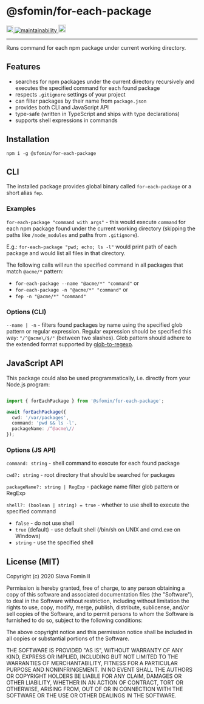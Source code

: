 
# @sfomin/for-each-package

<!-- NPM Badge -->
<a href="https://badge.fury.io/js/%40sfomin%2Ffor-each-package">
  <img src="https://badge.fury.io/js/%40sfomin%2Ffor-each-package.svg" alt="npm version" height="18">
</a>

<!-- CodeClimate Badge -->
<a href="https://codeclimate.com/github/slavafomin/for-each-package/maintainability">
  <img src="https://api.codeclimate.com/v1/badges/0d74bceac218c511a141/maintainability" alt="maintainability">
</a>

<!-- MIT License Badge -->
<a href="https://opensource.org/licenses/MIT">
  <img src="https://img.shields.io/badge/License-MIT-yellow.svg" alt="License: MIT" height="20">
</a>

---

Runs command for each npm package under current working directory.

## Features

- searches for npm packages under the current directory recursively
  and executes the specified command for each found package
- respects `.gitignore` settings of your project
- can filter packages by their name from `package.json`
- provides both CLI and JavaScript API
- type-safe (written in TypeScript and ships with type declarations)
- supports shell expressions in commands


## Installation

`npm i -g @sfomin/for-each-package`

## CLI

The installed package provides global binary called
`for-each-package` or a short alias `fep`.

### Examples

`for-each-package "command with args"` - this would execute `command` for each npm package
found under the current working directory
(skipping the paths like `/node_modules` and paths from `.gitignore`).

E.g.: `for-each-package "pwd; echo; ls -l"` would print path of each package
and would list all files in that directory.

The following calls will run the specified command in all packages
that match `@acme/*` pattern:

- `for-each-package --name "@acme/*" "command"` or
- `for-each-package -n "@acme/*" "command"` or
- `fep -n "@acme/*" "command"`


### Options (CLI)

`--name | -n` - filters found packages by name using the
specified glob pattern or regular expression.
Regular expression should be specified this way: `"/^@acme\/$/"`
(between two slashes). Glob pattern should adhere to the
extended format supported by [glob-to-regexp][glob-to-regexp].


## JavaScript API

This package could also be used programmatically, i.e. directly
from your Node.js program:

```typescript

import { forEachPackage } from '@sfomin/for-each-package';

await forEachPackage({
  cwd: '/var/packages',
  command: 'pwd && ls -l',
  packageName: /^@acme\//
});
```

### Options (JS API)

`command: string` - shell command to execute for each found package

`cwd?: string` - root directory that should be searched for packages

`packageName?: string | RegExp` - package name filter glob pattern or RegExp

`shell?: (boolean | string) = true` - whether to use shell to execute the specified command

* `false`          - do not use shell
* `true` (default) - use default shell (/bin/sh on UNIX and cmd.exe on Windows)
* `string`         - use the specified shell


## License (MIT)

Copyright (c) 2020 Slava Fomin II

Permission is hereby granted, free of charge, to any person obtaining a copy
of this software and associated documentation files (the "Software"), to deal
in the Software without restriction, including without limitation the rights
to use, copy, modify, merge, publish, distribute, sublicense, and/or sell
copies of the Software, and to permit persons to whom the Software is
furnished to do so, subject to the following conditions:

The above copyright notice and this permission notice shall be included in all
copies or substantial portions of the Software.

THE SOFTWARE IS PROVIDED "AS IS", WITHOUT WARRANTY OF ANY KIND, EXPRESS OR
IMPLIED, INCLUDING BUT NOT LIMITED TO THE WARRANTIES OF MERCHANTABILITY,
FITNESS FOR A PARTICULAR PURPOSE AND NONINFRINGEMENT. IN NO EVENT SHALL THE
AUTHORS OR COPYRIGHT HOLDERS BE LIABLE FOR ANY CLAIM, DAMAGES OR OTHER
LIABILITY, WHETHER IN AN ACTION OF CONTRACT, TORT OR OTHERWISE, ARISING FROM,
OUT OF OR IN CONNECTION WITH THE SOFTWARE OR THE USE OR OTHER DEALINGS IN THE
SOFTWARE.


  [glob-to-regexp]: https://github.com/fitzgen/glob-to-regexp#readme
